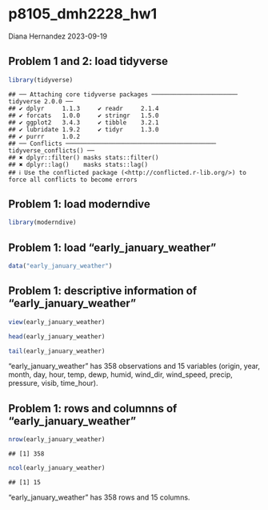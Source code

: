 p8105_dmh2228_hw1
================
Diana Hernandez
2023-09-19

## Problem 1 and 2: load tidyverse

``` r
library(tidyverse)
```

    ## ── Attaching core tidyverse packages ──────────────────────── tidyverse 2.0.0 ──
    ## ✔ dplyr     1.1.3     ✔ readr     2.1.4
    ## ✔ forcats   1.0.0     ✔ stringr   1.5.0
    ## ✔ ggplot2   3.4.3     ✔ tibble    3.2.1
    ## ✔ lubridate 1.9.2     ✔ tidyr     1.3.0
    ## ✔ purrr     1.0.2     
    ## ── Conflicts ────────────────────────────────────────── tidyverse_conflicts() ──
    ## ✖ dplyr::filter() masks stats::filter()
    ## ✖ dplyr::lag()    masks stats::lag()
    ## ℹ Use the conflicted package (<http://conflicted.r-lib.org/>) to force all conflicts to become errors

## Problem 1: load moderndive

``` r
library(moderndive)
```

## Problem 1: load “early_january_weather”

``` r
data("early_january_weather")
```

## Problem 1: descriptive information of “early_january_weather”

``` r
view(early_january_weather)

head(early_january_weather)

tail(early_january_weather)
```

“early_january_weather” has 358 observations and 15 variables (origin,
year, month, day, hour, temp, dewp, humid, wind_dir, wind_speed, precip,
pressure, visib, time_hour).

## Problem 1: rows and columnns of “early_january_weather”

``` r
nrow(early_january_weather)
```

    ## [1] 358

``` r
ncol(early_january_weather)
```

    ## [1] 15

“early_january_weather” has 358 rows and 15 columns.
